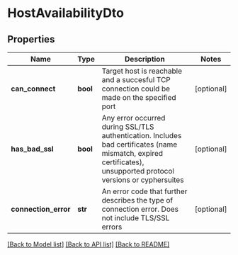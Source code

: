# HostAvailabilityDto

## Properties
Name | Type | Description | Notes
------------ | ------------- | ------------- | -------------
**can_connect** | **bool** | Target host is reachable and a succesful TCP connection could be made on the specified port | [optional] 
**has_bad_ssl** | **bool** | Any error occurred during SSL/TLS authentication.  Includes bad certificates (name mismatch, expired certificates), unsupported protocol versions or cyphersuites | [optional] 
**connection_error** | **str** | An error code that further describes the type of connection error.  Does not include TLS/SSL errors | [optional] 

[[Back to Model list]](../README.md#documentation-for-models) [[Back to API list]](../README.md#documentation-for-api-endpoints) [[Back to README]](../README.md)


